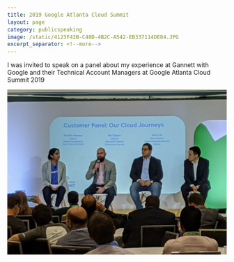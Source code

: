 ```yaml
---
title: 2019 Google Atlanta Cloud Summit
layout: page
category: publicspeaking
image: /static/4123F43B-C48D-4B2C-A542-EB337114DE84.JPG
excerpt_separator: <!--more-->
---
```


I was invited to speak on a panel about my experience at Gannett with Google and their Technical Account Managers at Google Atlanta Cloud Summit 2019
<!--more-->
<img src="/static/4123F43B-C48D-4B2C-A542-EB337114DE84.JPG" width="560">
